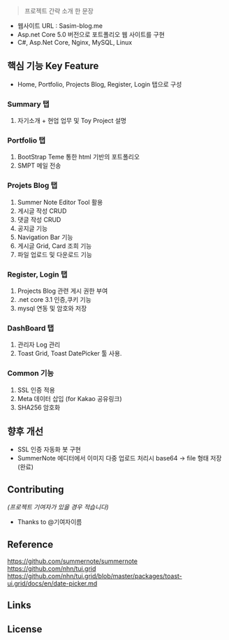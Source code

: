 > 프로젝트 간략 소개 한 문장 
- 웹사이트 URL : Sasim-blog.me
- Asp.net Core 5.0 버전으로 포트폴리오 웹 사이트를 구현
- C#, Asp.Net Core, Nginx, MySQL, Linux

## 핵심 기능  Key Feature
- Home, Portfolio, Projects Blog, Register, Login 탭으로 구성

### Summary 탭         
 1. 자기소개 + 현업 업무 및 Toy Project 설명 
 
### Portfolio 탭
 1. BootStrap Teme 통한 html 기반의 포트폴리오 
 2. SMPT 메일 전송 

### Projets Blog 탭  
 1. Summer Note Editor Tool 활용
 2. 게시글 작성 CRUD
 3. 댓글 작성 CRUD
 4. 공지글 기능
 5. Navigation Bar 기능
 6. 게시글 Grid, Card 조희 기능 
 7. 파일 업로드 및 다운로드 기능
              
### Register, Login 탭 
 1. Projects Blog 관련 게시 권한 부여 
 2. .net core 3.1 인증,쿠키 기능 
 3. mysql 연동 및 암호와 저장
 
### DashBoard 탭
 1. 관리자 Log 관리 
 2. Toast Grid, Toast DatePicker 툴 사용.
 
### Common 기능
 1. SSL 인증 적용
 2. Meta 데이터 삽입 (for Kakao 공유링크)
 3. SHA256 암호화
 

## 향후 개선 
- SSL 인증 자동화 봇 구현 
- SummerNote 에디터에서 이미지 다중 업로드 처리시 base64 -> file 형태 저장(완료)

## Contributing
*(프로젝트 기여자가 있을 경우 적습니다)*
- Thanks to @기여자이름

## Reference
https://github.com/summernote/summernote
https://github.com/nhn/tui.grid
https://github.com/nhn/tui.grid/blob/master/packages/toast-ui.grid/docs/en/date-picker.md

## Links


## License
